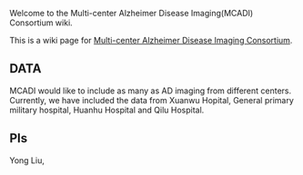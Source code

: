 Welcome to the Multi-center Alzheimer Disease Imaging(MCADI) Consortium wiki.

This is a wiki page for [Multi-center Alzheimer Disease Imaging Consortium](https://github.com/YongLiuLab/MCADI/).

## DATA

MCADI would like to include as many as AD imaging from different centers. Currently, we have included the data from Xuanwu Hopital, General primary military hospital, Huanhu Hospital and Qilu Hospital.

## PIs

Yong Liu,
